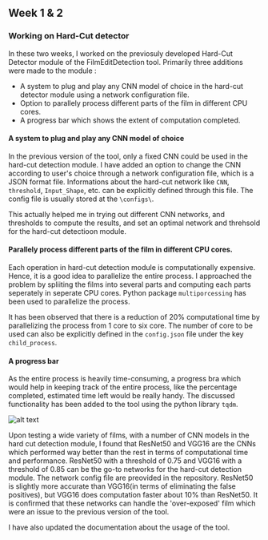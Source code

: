 ## Week 1 & 2
### Working on Hard-Cut detector

In these two weeks, I worked on the previosuly developed Hard-Cut Detector module of the FilmEditDetection tool. Primarily three additions were made to the module : 

- A system to plug and play any CNN model of choice in the hard-cut detector module using a network configuration file.
- Option to parallely process different parts of the film in different CPU cores.
- A progress bar which shows the extent of computation completed.

#### A system to plug and play any CNN model of choice

In the previous version of the tool, only a fixed CNN could be used in the hard-cut detection module. I have added an option to change the CNN according to user's choice through a network configuration file, which is a JSON format file. Informations about the hard-cut network like `CNN`, `threshold`, `Input_Shape`, etc. can be explicitly defined through this file. The config file is usually stored at the `\configs\`.

This actually helped me in trying out different CNN networks, and thresholds to compute the results, and set an optimal network and threhsold for the hard-cut detectioon module.

#### Parallely process different parts of the film in different CPU cores.

Each operation in hard-cut detection module is computationally expensive. Hence, it is a good idea to parallelize the entire process. I approached the problem by spliiting the films into several parts and computing each parts seperately in seperate CPU cores. Python package `multiporcessing` has been used to parallelize the process.

It has been observed that there is a reduction of 20% computational time by parallelizing the process from 1 core to six core. The number of core to be used can also be explicitly defined in the `config.json` file under the key `child_process`.

#### A progress bar

As the entire process is heavily time-consuming, a progress bra which would help in keeping track of the entire process, like the percentage completed, estimated time left would be really handy. The discussed functionality has been added to the tool using the python library `tqdm`.

![alt text](https://github.com/tre3x/tre3x.github.io/blob/main/progress-bar.gif?raw=true)

Upon testing a wide variety of films, with a number of CNN models in the hard cut detection module, I found that ResNet50 and VGG16 are the CNNs which performed way better than the rest in terms of computational time and performance. ResNet50 with a threshold of 0.75 and VGG16 with a threshold of 0.85 can be the go-to networks for the hard-cut detection module. The network config file are preovided in the repository. ResNet50 is slightly more accurate than VGG16(in terms of eliminating the false positives), but VGG16 does computation faster about 10% than ResNet50. It is confirmed that these networks can handle the 'over-exposed' film which were an issue to the previous version of the tool. 

I have also updated the documentation about the usage of the tool.

